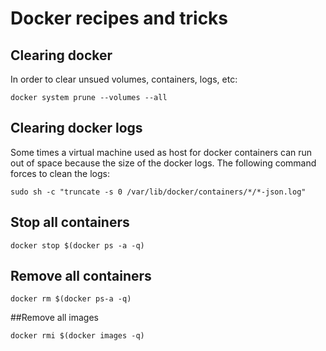 # Docker recipes and tricks

## Clearing docker

In order to clear unsued volumes, containers, logs, etc:
```
docker system prune --volumes --all
```

## Clearing docker logs

Some times a virtual machine used as host for docker containers can run out of space because the size of the docker logs. The following command forces to clean the logs:
```
sudo sh -c "truncate -s 0 /var/lib/docker/containers/*/*-json.log"
```

## Stop all containers

```
docker stop $(docker ps -a -q)
```

## Remove all containers
```
docker rm $(docker ps-a -q)
```

##Remove all images
```
docker rmi $(docker images -q)
```


